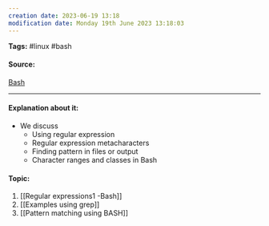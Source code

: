 ```yaml
---
creation date: 2023-06-19 13:18
modification date: Monday 19th June 2023 13:18:03
---
```


**Tags:** #linux #bash

#### Source:
[Bash](https://tldp.org/LDP/Bash-Beginners-Guide/html/chap_04.html)

--------------------------------------

#### Explanation about it:

* We discuss
	* Using regular expression
	* Regular expression metacharacters
	* Finding pattern in files or output
	* Character ranges and classes in Bash

#### Topic:

1. [[Regular expressions1 -Bash]]
2. [[Examples using grep]]
3. [[Pattern matching using BASH]]
